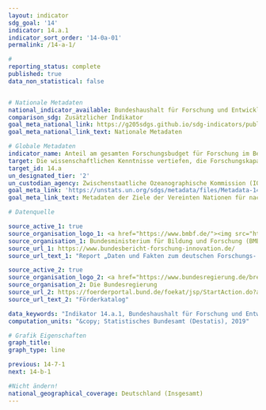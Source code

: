 ```yaml
---
layout: indicator
sdg_goal: '14'
indicator: 14.a.1
indicator_sort_order: '14-0a-01'
permalink: /14-a-1/

#
reporting_status: complete
published: true
data_non_statistical: false


# Nationale Metadaten
national_indicator_available: Bundeshaushalt für Forschung und Entwicklung im Bereich Küsten-, Ozean- und Polarforschung, Geowissenschaft
comparison_sdg: Zusätzlicher Indikator
goal_meta_national_link: https://g205sdgs.github.io/sdg-indicators/public/MetaDe/14.a.1.pdf
goal_meta_national_link_text: Nationale Metadaten

# Globale Metadaten
indicator_name: Anteil am gesamten Forschungsbudget für Forschung im Bereich der Meerestechnik
target: Die wissenschaftlichen Kenntnisse vertiefen, die Forschungskapazitäten ausbauen und Meerestechnologien weitergeben, unter Berücksichtigung der Kriterien und Leitlinien der Zwischenstaatlichen Ozeanographischen Kommission für die Weitergabe von Meerestechnologie, um die Gesundheit der Ozeane zu verbessern und den Beitrag der biologischen Vielfalt der Meere zur Entwicklung der Entwicklungsländer, insbesondere der kleinen Inselentwicklungsländer und der am wenigsten entwickelten Länder, zu verstärken
target_id: 14.a
un_designated_tier: '2'
un_custodian_agency: Zwischenstaatliche Ozeanographische Kommission (IOC)
goal_meta_link: 'https://unstats.un.org/sdgs/metadata/files/Metadata-14-0a-01.pdf'
goal_meta_link_text: Metadaten der Ziele der Vereinten Nationen für nachhaltige Entwicklung

# Datenquelle

source_active_1: true
source_organisation_logo_1: <a href="https://www.bmbf.de/"><img src="https://g205sdgs.github.io/sdg-indicators/public/logos/bmbf.png" alt="Logo BMBF" /></a>
source_organisation_1: Bundesministerium für Bildung und Forschung (BMBF)
source_url_1: https://www.bundesbericht-forschung-innovation.de/
source_url_text_1: "Report „Daten und Fakten zum deutschen Forschungs- und Innovationssystem – Datenband Bundesbericht Forschung und Innovation 2018“"

source_active_2: true
source_organisation_logo_2: <a href="https://www.bundesregierung.de/breg-de"><img src="https://g205sdgs.github.io/sdg-indicators/public/logos/bundesregierung.png" alt="Logo Bundesregierung" /></a>
source_organisation_2: Die Bundesregierung
source_url_2: https://foerderportal.bund.de/foekat/jsp/StartAction.do?actionMode=list
source_url_text_2: "Förderkatalog"

data_keywords: "Indikator 14.a.1, Bundeshaushalt für Forschung und Entwicklung im Bereich Küsten-, Ozean- und Polarforschung, Geowissenschaft, Zwischenstaatliche Ozeanographische Kommission (IOC)"
computation_units: "&copy; Statistisches Bundesamt (Destatis), 2019"

# Grafik Eigenschaften
graph_title:
graph_type: line

previous: 14-7-1
next: 14-b-1

#Nicht ändern!
national_geographical_coverage: Deutschland (Insgesamt)
---
```

